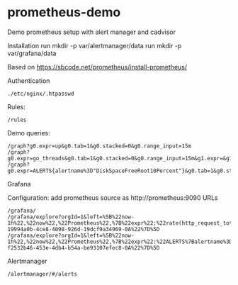 # prometheus-demo
Demo prometheus setup with alert manager and cadvisor

Installation
  run mkdir -p var/alertmanager/data
  run mkdir -p var/grafana/data
  

Based on https://sbcode.net/prometheus/install-prometheus/

Authentication
    
    ./etc/nginx/.htpasswd

Rules: 

    /rules

Demo queries: 
    
    /graph?g0.expr=up&g0.tab=1&g0.stacked=0&g0.range_input=15m
    /graph?g0.expr=go_threads&g0.tab=1&g0.stacked=0&g0.range_input=15m&g1.expr=&g1.tab=1&g1.stacked=0&g1.range_input=1h
    /graph?g0.expr=ALERTS{alertname%3D"DiskSpaceFreeRoot10Percent"}&g0.tab=1&g0.stacked=0&g0.range_input=1h    

Grafana

Configuration: add prometheus source as http://prometheus:9090
    URLs
    
    /grafana/    
    /grafana/explore?orgId=1&left=%5B%22now-1h%22,%22now%22,%22Prometheus%22,%7B%22expr%22:%22rate(http_request_total%5B5m%5D)%22,%22requestId%22:%22Q-19994a0b-4ce8-4098-926d-19dcf9a34969-0A%22%7D%5D
    /grafana/explore?orgId=1&left=%5B%22now-1h%22,%22now%22,%22Prometheus%22,%7B%22expr%22:%22ALERTS%7Balertname%3D%5C%22DiskSpaceFreeRoot90Percent%5C%22%7D%22,%22requestId%22:%22Q-f2532b46-453e-4db4-b54a-be93107efec8-0A%22%7D%5D
    
    
Alertmanager 

    /alertmanager/#/alerts    